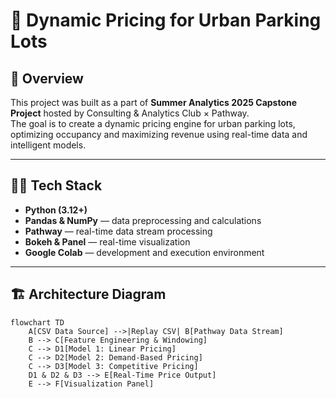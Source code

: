 # 🚗 Dynamic Pricing for Urban Parking Lots

## 🌟 Overview

This project was built as a part of **Summer Analytics 2025 Capstone Project** hosted by Consulting & Analytics Club × Pathway.  
The goal is to create a dynamic pricing engine for urban parking lots, optimizing occupancy and maximizing revenue using real-time data and intelligent models.

---

## 🧑‍💻 Tech Stack

- **Python (3.12+)**
- **Pandas & NumPy** — data preprocessing and calculations
- **Pathway** — real-time data stream processing
- **Bokeh & Panel** — real-time visualization
- **Google Colab** — development and execution environment

---

## 🏗️ Architecture Diagram

```mermaid
flowchart TD
    A[CSV Data Source] -->|Replay CSV| B[Pathway Data Stream]
    B --> C[Feature Engineering & Windowing]
    C --> D1[Model 1: Linear Pricing]
    C --> D2[Model 2: Demand-Based Pricing]
    C --> D3[Model 3: Competitive Pricing]
    D1 & D2 & D3 --> E[Real-Time Price Output]
    E --> F[Visualization Panel]
